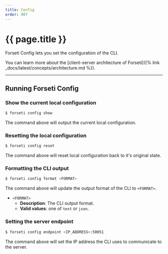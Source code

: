 ```yaml
---
title: Config
order: 007
---
```


# {{ page.title }}

Forseti Config lets you set the configuration of the CLI.

You can learn more about the [client-server architecture of Forseti]({% link _docs/latest/concepts/architecture.md %}).

---

## Running Forseti Config

### Show the current local configuration

```bash
$ forseti config show
```

The command above will output the current local configuration. 

### Resetting the local configuration

```bash
$ forseti config reset
```

The command above will reset local configuration back to it's original state.

### Formatting the CLI output

```bash
$ forseti config format <FORMAT>
```

The command above will update the output format of the CLI to `<FORMAT>`.

* `<FORMAT>`
  * **Description**: The CLI output format.
  * **Valid values**: one of `text` or `json`.

### Setting the server endpoint

```bash
$ forseti config endpoint <IP_ADDRESS>:50051
```

The command above will set the IP address the CLI uses to communicate to the server.
